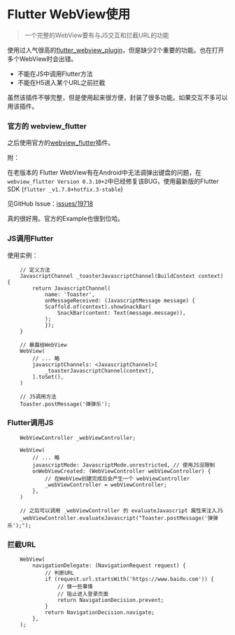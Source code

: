 # Flutter WebView使用

> 一个完整的WebView要有与JS交互和拦截URL的功能


使用过人气很高的[flutter_webview_plugin](https://github.com/fluttercommunity/flutter_webview_plugin)，但是缺少2个重要的功能。也在打开多个WebView时会出错。
* 不能在JS中调用Flutter方法
* 不能在H5进入某个URL之前拦截

虽然该插件不够完整，但是使用起来很方便，封装了很多功能。如果交互不多可以用该插件。

### 官方的 webview_flutter

之后使用官方的[webview_flutter](https://pub.dev/packages/webview_flutter)插件。

附：

在老版本的 Flutter WebView有在Android中无法调弹出键盘的问题，在`webview_flutter Version 0.3.10+2`中已经修复该BUG，使用最新版的Flutter SDK (`flutter _v1.7.8+hotfix.3-stable`)

见GitHub Issue：[issues/19718](https://github.com/flutter/flutter/issues/19718)

真的很好用。官方的Example也很到位哈。


### JS调用Flutter

使用实例：

```
    // 定义方法
    JavascriptChannel _toasterJavascriptChannel(BuildContext context) {
        return JavascriptChannel(
            name: 'Toaster',
            onMessageReceived: (JavascriptMessage message) {
            Scaffold.of(context).showSnackBar(
                SnackBar(content: Text(message.message)),
            );
            });
    }
    
    // 暴露给WebView
    WebView(
        // ... 略
        javascriptChannels: <JavascriptChannel>[
            _toasterJavascriptChannel(context),
        ].toSet(),
    )

    // JS调用方法
    Toaster.postMessage('弹弹乐');
```

### Flutter调用JS

```
    WebViewController _webViewController;

    WebView(
        // ... 略
        javascriptMode: JavascriptMode.unrestricted, // 使用JS没限制
        onWebViewCreated: (WebViewController webViewController) {
            // 在WebView创建完成后会产生一个 webViewController
            _webViewController = webViewController;
        },
    )

    // 之后可以调用 _webViewController 的 evaluateJavascript 属性来注入JS
    _webViewController.evaluateJavascript("Toaster.postMessage('弹弹乐');");
```

### 拦截URL

```
    WebView(
        navigationDelegate: (NavigationRequest request) {
            // 判断URL
            if (request.url.startsWith('https://www.baidu.com')) {
                // 做一些事情
                // 阻止进入登录页面
                return NavigationDecision.prevent;
            }
            return NavigationDecision.navigate;
        },
    );
```